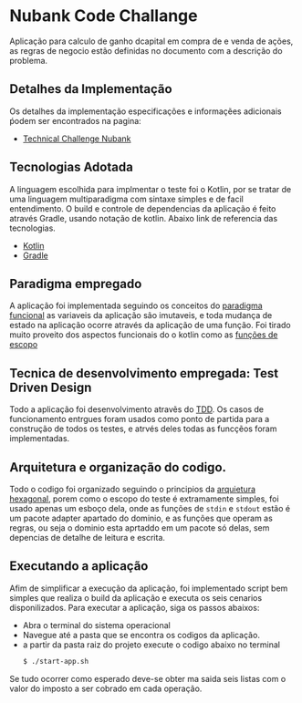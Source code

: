 # Nubank Code Challange
Aplicação para calculo de ganho dcapital em compra de e venda de ações, 
as regras de negocio estão definidas no documento com a descrição do problema.

## Detalhes da Implementação
Os detalhes da implementação especificações e informaçẽes adicionais ṕodem ser encontrados na pagina:
- [Technical Challenge Nubank](https://www.notion.so/fernando-avanzo/Technical-Challenge-Nubank-7e545bfcf7a94da9b43ecaa2755a27f6)

## Tecnologias Adotada
A linguagem escolhida para implmentar o teste foi o Kotlin, 
por se tratar de uma linguagem multiparadigma com sintaxe simples e de facil entendimento.
O build e controle de dependencias da aplicação é feito através Gradle, usando notação de kotlin.
Abaixo link de referencia das tecnologias.
 - [Kotlin](https://kotlinlang.org/docs/home.html)
 - [Gradle](https://gradle.com)

## Paradigma empregado
A aplicação foi implementada seguindo os conceitos do [paradigma funcional](https://cs.lmu.edu/~ray/notes/paradigms/)
as variaveis da aplicação são imutaveis, e toda mudança de estado na aplicação ocorre através da aplicação de uma função.
Foi tirado muito proveito dos aspectos funcionais do o kotlin como as [funções de escopo](https://kotlinlang.org/docs/scope-functions.html)

## Tecnica de desenvolvimento empregada: Test Driven Design
Todo a aplicação foi desenvolvimento atravẽs do [TDD](https://www.agilealliance.org/glossary/tdd).
Os casos de funcionamento entrgues foram usados como ponto de partida para a construção de todos os testes, e atrvés deles
todas as funcçẽos foram implementadas.

## Arquitetura e organização do codigo.
Todo o codigo foi organizado seguindo o principios da [arquietura hexagonal](https://alistair.cockburn.us/hexagonal-architecture/),
porem como o escopo do teste é extramamente simples, foi usado apenas um esboço dela, onde as funções de
`stdin` e `stdout` estão é um pacote adapter apartado do dominio, e as funções que operam as regras, ou seja 
o dominio esta aprtaddo em um pacote só delas, sem depencias de detalhe de leitura e escrita.

## Executando a aplicação
Afim de simplificar a execução da aplicação, foi implementado script bem simples
que realiza o build da aplicação e executa os seis cenarios disponilizados.
Para executar a aplicação, siga os passos abaixos:
 - Abra o terminal do sistema operacional
 - Navegue até a pasta que se encontra os codigos da aplicação.
 - a partir da pasta raiz do projeto execute o codigo abaixo no terminal
   ```bash
   $ ./start-app.sh
   ```
   
 Se tudo ocorrer como esperado deve-se obter ma saida seis listas com o valor do imposto a ser cobrado em cada operação.

